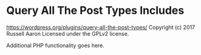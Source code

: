 # Query All The Post Types Includes #
https://wordpress.org/plugins/query-all-the-post-types/
Copyright (c) 2017 Russell Aaron
Licensed under the GPLv2 license.

Additional PHP functionality goes here.